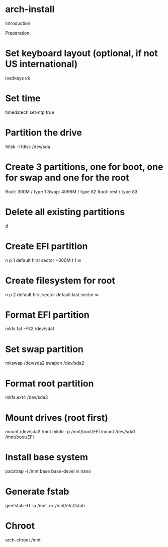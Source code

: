 # arch-install

Introduction

Preparation
# Set keyboard layout (optional, if not US international)
loadkeys uk

# Set time
timedatectl set-ntp true

# Partition the drive
fdisk -l
fdisk /dev/sda

# Create 3 partitions, one for boot, one for swap and one for the root
Boot: 300M / type 1
Swap: 4096M / type 82
Root: rest / type 83

# Delete all existing partitions
d

# Create EFI partition
n
p
1
default first sector
+300M
t
1
w

# Create filesystem for root
n
p
2
default first sector
default last sector
w

# Format EFI partition
mkfs.fat -F32 /dev/sda1

# Set swap partition
mkswap /dev/sda2
swapon /dev/sda2

# Format root partition
mkfs.ext4 /dev/sda3

# Mount drives (root first)
mount /dev/sda3 /mnt
mkdir -p /mnt/boot/EFI
mount /dev/sda1 /mnt/boot/EFI

# Install base system 
pacstrap -i /mnt base base-devel vi nano

# Generate fstab
genfstab -U -p /mnt >> /mnt/etc/fstab

# Chroot
arch-chroot /mnt
